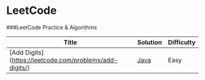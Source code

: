 LeetCode
===
###LeetCode Practice & Algorithms

| Title | Solution | Difficulty  |
| ---| --- | --- |
| [Add Digits] (https://leetcode.com/problems/add-digits/) | [Java](https://github.com/dengyunkai/LeetCode/blob/master/java/src/algorithms/AddDigits.java) | Easy  |
